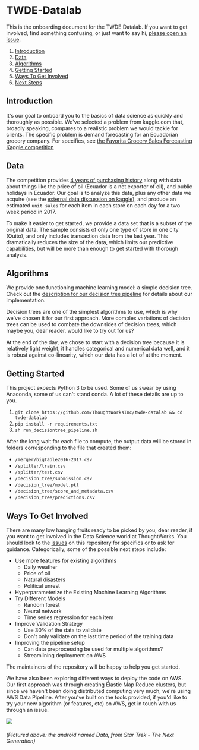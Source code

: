 # TWDE-Datalab
This is the onboarding document for the TWDE Datalab. If you want to get involved, find something confusing, or just want to say hi, [please open an issue](https://github.com/ThoughtWorksInc/twde-datalab/issues).

1. [Introduction](https://github.com/ThoughtWorksInc/twde-datalab/blob/master/README.md#introduction)
1. [Data](https://github.com/ThoughtWorksInc/twde-datalab/blob/master/README.md#data)
1. [Algorithms](https://github.com/ThoughtWorksInc/twde-datalab/blob/master/README.md#algorithms)
1. [Getting Started](https://github.com/ThoughtWorksInc/twde-datalab/blob/master/README.md#getting-started)
1. [Ways To Get Involved](https://github.com/ThoughtWorksInc/twde-datalab/blob/master/README.md#ways-to-get-involved)
1. [Next Steps](https://github.com/ThoughtWorksInc/twde-datalab/blob/master/README.md#next-steps)


## Introduction
It's our goal to onboard you to the basics of data science as quickly and thoroughly as possible. We've selected a problem from kaggle.com that, broadly speaking, compares to a realistic problem we would tackle for clients. The specific problem is demand forecasting for an Ecuadorian grocery company. For specifics, see [the Favorita Grocery Sales Forecasting Kaggle competition](https://www.kaggle.com/c/favorita-grocery-sales-forecasting)

## Data
The competition provides [4 years of purchasing history](https://www.kaggle.com/c/favorita-grocery-sales-forecasting/data) along with data about things like the price of oil (Ecuador is a net exporter of oil), and public holidays in Ecuador. Our goal is to analyze this data, plus any other data we acquire (see the [external data discussion on kaggle](https://www.kaggle.com/c/favorita-grocery-sales-forecasting/discussion/41537)), and produce an estimated `unit sales` for each item in each store on each day for a two week period in 2017. 

To make it easier to get started, we provide a data set that is a subset of the original data. The sample consists of only one type of store in one city (Quito), and only includes transaction data from the last year. This dramatically reduces the size of the data, which limits our predictive capabilities, but will be more than enough to get started with thorough analysis.

## Algorithms
We provide one functioning machine learning model: a simple decision tree. Check out the [description for our decision tree pipeline](https://github.com/ThoughtWorksInc/twde-datalab/blob/master/decision_tree_overview.md) for details about our implementation. 

Decision trees are one of the simplest algorithms to use, which is why we've chosen it for our first approach. More complex variations of decision trees can be used to combate the downsides of decision trees, which maybe you, dear reader, would like to try out for us?

At the end of the day, we chose to start with a decision tree because it is relatively light weight, it handles categorical and numerical data well, and it is robust against co-linearity, which our data has a lot of at the moment. 

## Getting Started
This project expects Python 3 to be used. Some of us swear by using Anaconda, some of us can't stand conda. A lot of these details are up to you.

1. `git clone https://github.com/ThoughtWorksInc/twde-datalab && cd twde-datalab`
1. `pip install -r requirements.txt`
1. `sh run_decisiontree_pipeline.sh`

After the long wait for each file to compute, the output data will be stored in folders corresponding to the file that created them:
- `/merger/bigTable2016-2017.csv`
- `/splitter/train.csv`
- `/splitter/test.csv`
- `/decision_tree/submission.csv`
- `/decision_tree/model.pkl`
- `/decision_tree/score_and_metadata.csv`
- `/decision_tree/predictions.csv`


## Ways To Get Involved
There are many low hanging fruits ready to be picked by you, dear reader, if you want to get involved in the Data Science world at ThoughtWorks. You should look to the [issues](https://github.com/ThoughtWorksInc/twde-datalab/issues) on this repository for specifics or to ask for guidance. Categorically, some of the possible next steps include:
  - Use more features for existing algorithms
    - Daily weather
    - Price of oil
    - Natural disasters
    - Political unrest
  - Hyperparameterize the Existing Machine Learning Algorithms
  - Try Different Models
    - Random forest
    - Neural network
    - Time series regression for each item
  - Improve Validation Strategy 
    - Use 30% of the data to validate
    - Don't only validate on the last time period of the training data
  - Improving the pipeline setup
    - Can data preprocessing be used for multiple algorithms?
    - Streamlining deployment on AWS
  
The maintainers of the repository will be happy to help you get started.

We have also been exploring different ways to deploy the code on AWS. Our first approach was through creating Elastic Map Reduce clusters, but since we haven't been doing distributed computing very much, we're using AWS Data Pipeline. After you've built on the tools provided, if you'd like to try your new algorithm (or features, etc) on AWS, get in touch with us through an issue.

![](http://i0.kym-cdn.com/photos/images/original/001/268/288/04a.gif)
###### (Pictured above: the android named Data, from Star Trek - The Next Generation)
